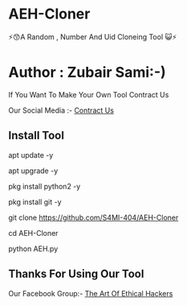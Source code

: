 # AEH-Cloner

⚡😙A Random , Number And Uid Cloneing Tool 😺⚡

# Author : Zubair Sami:-)


<!DOCTYPE html>
<html>
</head>
<body>
<P>      If You Want To Make Your Own Tool Contract Us
<P> Our Social Media :- <a href="https://www.facebook.com/groups/1247616299128920/" target="_blank"> Contract Us </a>
</body>
</html>

## Install Tool

apt update -y

apt upgrade -y

pkg install python2 -y

pkg install git -y

git clone https://github.com/S4MI-404/AEH-Cloner

cd AEH-Cloner

python AEH.py

## Thanks For Using Our Tool
 


<!DOCTYPE html>
<html>
</head>
<body>
<P> Our Facebook Group:- <a href="https://www.facebook.com/groups/1247616299128920/" target="_blank"> The Art Of Ethical Hackers </a>
</body>
</html>
